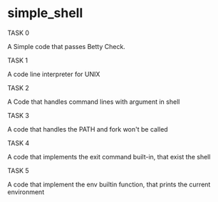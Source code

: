 # simple_shell
TASK 0

A Simple code that passes Betty Check.


TASK 1

A code line interpreter for UNIX


TASK 2

A Code that handles command lines with argument in shell


TASK 3

A code that handles the PATH and fork won't be called


TASK 4

A code that implements the exit command built-in, that exist the shell


TASK 5

A code that implement the env builtin function, that prints the current environment
